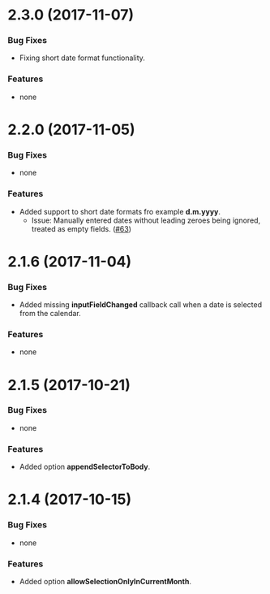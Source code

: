 # 2.3.0 (2017-11-07)

### Bug Fixes

* Fixing short date format functionality.

### Features

* none


# 2.2.0 (2017-11-05)

### Bug Fixes

* none

### Features

* Added support to short date formats fro example __d.m.yyyy__.
  * Issue: Manually entered dates without leading zeroes being ignored, treated as empty fields. ([#63](https://github.com/kekeh/ngx-mydatepicker/issues/63))


# 2.1.6 (2017-11-04)

### Bug Fixes

* Added missing __inputFieldChanged__ callback call when a date is selected from the calendar.

### Features

* none


# 2.1.5 (2017-10-21)

### Bug Fixes

* none

### Features

* Added option __appendSelectorToBody__.


# 2.1.4 (2017-10-15)

### Bug Fixes

* none

### Features

* Added option __allowSelectionOnlyInCurrentMonth__.